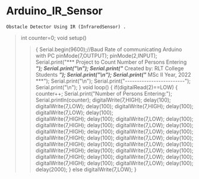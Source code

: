 # Arduino_IR_Sensor
    Obstacle Detector Using IR (InfraredSensor) .


  >int counter=0;
  void setup()
  >>{
      Serial.begin(9600);//Baud Rate of communicating Arduino with PC 
      pinMode(7,OUTPUT);
      pinMode(2,INPUT); 
       Serial.print("*** Project to Count Number of Persons Entering ***");
      Serial.print("\n");
      Serial.print("*** Created by: RLT College Students ***");
      Serial.print("\n");
      Serial.print("*** MSc II Year, 2022 ***");
      Serial.print("\n");
       Serial.print("-------------------------");
      Serial.print("\n");
    }
  >void loop()
   >>{
        if(digitalRead(2)==LOW)
        {
           counter++;
          Serial.print("Number of Persons Entering:");
    Serial.println(counter);
    digitalWrite(7,HIGH);
    delay(100);
    digitalWrite(7,LOW);
    delay(100);
    digitalWrite(7,HIGH);
    delay(100);
    digitalWrite(7,LOW);
    delay(100);    
    digitalWrite(7,HIGH);
    delay(100);
    digitalWrite(7,LOW);
    delay(100);
    digitalWrite(7,HIGH);
    delay(100);
    digitalWrite(7,LOW);
    delay(100);    
    digitalWrite(7,HIGH);
    delay(100);
    digitalWrite(7,LOW);
    delay(100);
    digitalWrite(7,HIGH);
    delay(100);
    digitalWrite(7,LOW);
    delay(100);    
    digitalWrite(7,HIGH);
    delay(100);
    digitalWrite(7,LOW);
    delay(100);
    digitalWrite(7,HIGH);
    delay(100);
    digitalWrite(7,LOW);
    delay(100);    
    digitalWrite(7,HIGH);
    delay(100);
    digitalWrite(7,LOW);
    delay(100);
    digitalWrite(7,HIGH);
    delay(100);
    digitalWrite(7,LOW);
    delay(100);    
    delay(2000);
  }
  else
  digitalWrite(7,LOW);
}


